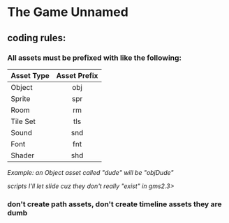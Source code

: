 # The Game Unnamed
 
## coding rules:
### All assets must be prefixed with like the following:
| Asset Type | Asset Prefix|
| ------------- |:-------------:|
| Object   | obj |
| Sprite   | spr |
| Room     | rm  |
| Tile Set | tls |
| Sound    | snd |
| Font     | fnt |
| Shader   | shd |
*Example: an Object asset called "dude" will be "objDude"*

*scripts I'll let slide cuz they don't really "exist" in gms2.3>*

### don't create path assets, don't create timeline assets they are dumb
